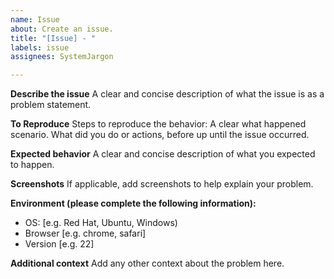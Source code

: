 ```yaml
---
name: Issue
about: Create an issue.
title: "[Issue] - "
labels: issue
assignees: SystemJargon

---
```


**Describe the issue**
A clear and concise description of what the issue is as a problem statement.

**To Reproduce**
Steps to reproduce the behavior:
A clear what happened scenario. 
What did you do or actions, before up until the issue occurred.


**Expected behavior**
A clear and concise description of what you expected to happen.

**Screenshots**
If applicable, add screenshots to help explain your problem.

**Environment (please complete the following information):**
 - OS: [e.g. Red Hat, Ubuntu, Windows)
 - Browser [e.g. chrome, safari]
 - Version [e.g. 22]

**Additional context**
Add any other context about the problem here.
